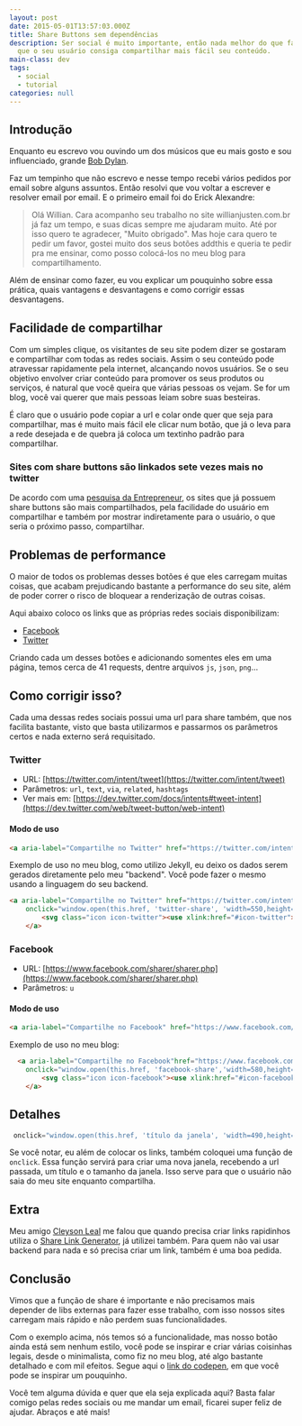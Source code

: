 ```yaml
---
layout: post
date: 2015-05-01T13:57:03.000Z
title: Share Buttons sem dependências
description: Ser social é muito importante, então nada melhor do que fazer com
  que o seu usuário consiga compartilhar mais fácil seu conteúdo.
main-class: dev
tags:
  - social
  - tutorial
categories: null
---
```


## Introdução

Enquanto eu escrevo vou ouvindo um dos músicos que eu mais gosto e sou influenciado, grande [Bob Dylan](https://open.spotify.com/artist/74ASZWbe4lXaubB36ztrGX).

Faz um tempinho que não escrevo e nesse tempo recebi vários pedidos por email sobre alguns assuntos. Então resolvi que vou voltar a escrever e resolver email por email. E o primeiro email foi do Erick Alexandre:

> Olá Willian.
> Cara acompanho seu trabalho no site willianjusten.com.br já faz um tempo, e suas dicas sempre me ajudaram muito. Até por isso quero te agradecer, "Muito obrigado".
Mas hoje cara quero te pedir um favor, gostei muito dos seus botões addthis e queria te pedir pra me ensinar, como posso colocá-los no meu blog para compartilhamento.

Além de ensinar como fazer, eu vou explicar um pouquinho sobre essa prática, quais vantagens e desvantagens e como corrigir essas desvantagens.

## Facilidade de compartilhar

Com um simples clique, os visitantes de seu site podem dizer se gostaram e compartilhar com todas as redes sociais. Assim o seu conteúdo pode atravessar rapidamente pela internet, alcançando novos usuários. Se o seu objetivo envolver criar conteúdo para promover os seus produtos ou serviços, é natural que você queira que várias pessoas os vejam. Se for um blog, você vai querer que mais pessoas leiam sobre suas besteiras.

É claro que o usuário pode copiar a url e colar onde quer que seja para compartilhar, mas é muito mais fácil ele clicar num botão, que já o leva para a rede desejada e de quebra já coloca um textinho padrão para compartilhar.

### Sites com share buttons são linkados sete vezes mais no twitter

De acordo com uma [pesquisa da Entrepreneur](http://www.entrepreneur.com/article/220720#), os sites que já possuem share buttons são mais compartilhados, pela facilidade do usuário em compartilhar e também por mostrar indiretamente para o usuário, o que seria o próximo passo, compartilhar.

## Problemas de performance

O maior de todos os problemas desses botões é que eles carregam muitas coisas, que acabam prejudicando bastante a performance do seu site, além de poder correr o risco de bloquear a renderização de outras coisas.

Aqui abaixo coloco os links que as próprias redes sociais disponibilizam:

* [Facebook](https://developers.facebook.com/docs/plugins/share-button)
* [Twitter](https://publish.twitter.com/)

Criando cada um desses botões e adicionando somentes eles em uma página, temos cerca de 41 requests, dentre arquivos `js`, `json`, `png`...

## Como corrigir isso?

Cada uma dessas redes sociais possui uma url para share também, que nos facilita bastante, visto que basta utilizarmos e passarmos os parâmetros certos e nada externo será requisitado.

### Twitter

* URL: [https://twitter.com/intent/tweet](https://twitter.com/intent/tweet)
* Parâmetros: `url`, `text`, `via`, `related`, `hashtags`
* Ver mais em: [https://dev.twitter.com/docs/intents#tweet-intent](https://dev.twitter.com/web/tweet-button/web-intent)

#### Modo de uso

```html
<a aria-label="Compartilhe no Twitter" href="https://twitter.com/intent/tweet?url=seusite/&amp;text=seutexto&amp;via=seutwitter" onclick="window.open(this.href, 'twitter-share', 'width=550,height=235');return false;" title="Compartilhe no Twitter">Compartilhe no Twitter</a>
```

Exemplo de uso no meu blog, como utilizo Jekyll, eu deixo os dados serem gerados diretamente pelo meu "backend". Você pode fazer o mesmo usando a linguagem do seu backend.

```html
<a aria-label="Compartilhe no Twitter" href="https://twitter.com/intent/tweet?text=&quot;{{ page.twitter_text }}&quot;%20{{ site.url }}{{ page.url }}%20via%20&#64;{{ site.twitter_username }}&hashtags={% for tag in page.tags %}{{tag}},{% endfor %}"
    onclick="window.open(this.href, 'twitter-share', 'width=550,height=235');return false;" title="Compartilhe no Twitter">
        <svg class="icon icon-twitter"><use xlink:href="#icon-twitter"></use></svg>
    </a>
```

### Facebook

* URL: [https://www.facebook.com/sharer/sharer.php](https://www.facebook.com/sharer/sharer.php)
* Parâmetros: `u`

#### Modo de uso

```html
<a aria-label="Compartilhe no Facebook" href="https://www.facebook.com/sharer/sharer.php?u=linkdoseusite" onclick="window.open(this.href, 'facebook-share','width=580,height=296');return false;" title="Compartilhe no Facebook"> Compartilhe no Facebook</a>
```

Exemplo de uso no meu blog:

```html
  <a aria-label="Compartilhe no Facebook"href="https://www.facebook.com/sharer/sharer.php?u={{ site.url }}{{ page.url }}"
    onclick="window.open(this.href, 'facebook-share','width=580,height=296');return false;" title="Compartilhe no Facebook">
        <svg class="icon icon-facebook"><use xlink:href="#icon-facebook"></use></svg>
    </a>
```

## Detalhes

```js
 onclick="window.open(this.href, 'título da janela', 'width=490,height=530');return false;"
```

Se você notar, eu além de colocar os links, também coloquei uma função de `onclick`. Essa função servirá para criar uma nova janela, recebendo a url passada, um título e o tamanho da janela. Isso serve para que o usuário não saia do meu site enquanto compartilha.

## Extra

Meu amigo [Cleyson Leal](https://twitter.com/cleysonlb) me falou que quando precisa criar links rapidinhos utiliza o [Share Link Generator](http://www.sharelinkgenerator.com/), já utilizei também. Para quem não vai usar backend para nada e só precisa criar um link, também é uma boa pedida.

## Conclusão

Vimos que a função de share é importante e não precisamos mais depender de libs externas para fazer esse trabalho, com isso nossos sites carregam mais rápido e não perdem suas funcionalidades.

Com o exemplo acima, nós temos só a funcionalidade, mas nosso botão ainda está sem nenhum estilo, você pode se inspirar e criar várias coisinhas legais, desde o minimalista, como fiz no meu blog, até algo bastante detalhado e com mil efeitos. Segue aqui o [link do codepen](http://codepen.io/search?q=share&limit=all&depth=everything&show_forks=false), em que você pode se inspirar um pouquinho.

Você tem alguma dúvida e quer que ela seja explicada aqui? Basta falar comigo pelas redes sociais ou me mandar um email, ficarei super feliz de ajudar. Abraços e até mais!
